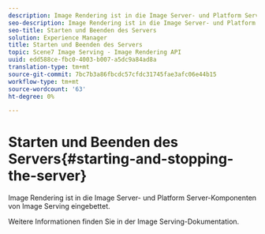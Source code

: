```yaml
---
description: Image Rendering ist in die Image Server- und Platform Server-Komponenten von Image Serving eingebettet.
seo-description: Image Rendering ist in die Image Server- und Platform Server-Komponenten von Image Serving eingebettet.
seo-title: Starten und Beenden des Servers
solution: Experience Manager
title: Starten und Beenden des Servers
topic: Scene7 Image Serving - Image Rendering API
uuid: edd588ce-fbc0-4003-b007-a5dc9a84ad8a
translation-type: tm+mt
source-git-commit: 7bc7b3a86fbcdc57cfdc31745fae3afc06e44b15
workflow-type: tm+mt
source-wordcount: '63'
ht-degree: 0%

---
```



# Starten und Beenden des Servers{#starting-and-stopping-the-server}

Image Rendering ist in die Image Server- und Platform Server-Komponenten von Image Serving eingebettet.

Weitere Informationen finden Sie in der Image Serving-Dokumentation.
